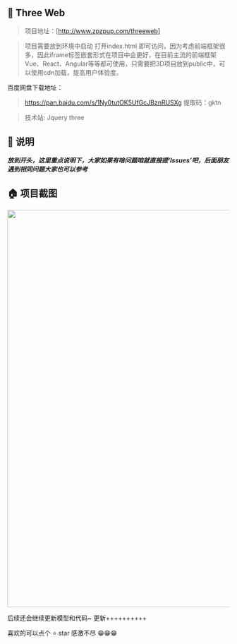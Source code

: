 ## 💌 Three Web

> 项目地址：[http://www.zpzpup.com/threeweb]

> 项目需要放到环境中启动 打开index.html 即可访问，因为考虑前端框架很多，因此iframe标签嵌套形式在项目中会更好，在目前主流的前端框架Vue、React、Angular等等都可使用，只需要把3D项目放到public中，可以使用cdn加载，提高用户体验度。

百度网盘下载地址：

>https://pan.baidu.com/s/1Ny0tutOK5UfGcJBznRUSXg  提取码：gktn

> 技术站: Jquery three 

## 📢 说明

***放到开头，这里重点说明下，大家如果有啥问题咱就直接提‘Issues’吧，后面朋友遇到相同问题大家也可以参考***

## 🏠 项目截图

<p align="center">
  <img width="900" src="http://www.zpzpup.com/assets/image/dxxd.png">
</p>

后续还会继续更新模型和代码~ 更新++++++++++


喜欢的可以点个 ⭐ star 感激不尽 😁😁😁






